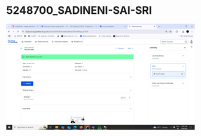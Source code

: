# 5248700_SADINENI-SAI-SRI
![alt text](https://github.com/sadinenisaisri/5248700_SADINENI-SAI-SRI/blob/2fb38b42e11cda12d8437b7641c7695f296bf086/SDLC/GREAT%20LEARNING.png)
